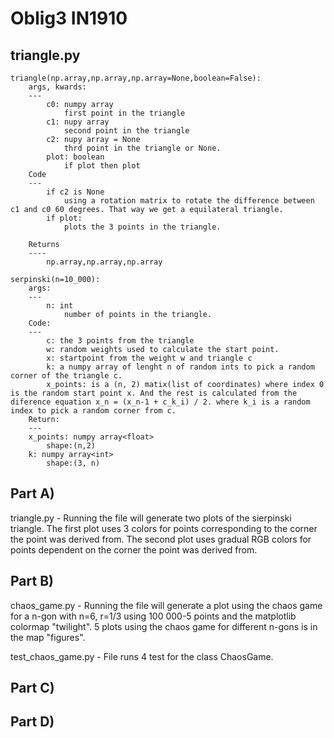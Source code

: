 # Oblig3 IN1910

## triangle.py
    triangle(np.array,np.array,np.array=None,boolean=False):
        args, kwards:
        ---
            c0: numpy array
                first point in the triangle
            c1: nupy array
                second point in the triangle
            c2: nupy array = None
                thrd point in the triangle or None.
            plot: boolean
                if plot then plot
        Code
        ---
            if c2 is None
                using a rotation matrix to rotate the difference between c1 and c0 60 degrees. That way we get a equilateral triangle.
            if plot:
                plots the 3 points in the triangle.

        Returns
        ----
            np.array,np.array,np.array

    serpinski(n=10_000):
        args:
        ---
            n: int
                number of points in the triangle.
        Code:
        ---
            c: the 3 points from the triangle
            w: random weights used to calculate the start point.
            x: startpoint from the weight w and triangle c
            k: a numpy array of lenght n of random ints to pick a random corner of the triangle c.
            x_points: is a (n, 2) matix(list of coordinates) where index 0 is the random start point x. And the rest is calculated from the diference equation x_n = (x_n-1 + c_k_i) / 2. where k_i is a random index to pick a random corner from c.
        Return:
        ---
        x_points: numpy array<float>
            shape:(n,2)
        k: numpy array<int>
            shape:(3, n)

## Part A)
triangle.py - Running the file will generate two plots of the sierpinski triangle.
The first plot uses 3 colors for points corresponding to the corner the point was
derived from. The second plot uses gradual RGB colors for points dependent on
the corner the point was derived from.

## Part B)
chaos_game.py - Running the file will generate a plot using the chaos game for
a n-gon with n=6, r=1/3 using 100 000-5 points and the matplotlib colormap "twilight".
5 plots using the chaos game for different n-gons is in the map "figures".

test_chaos_game.py - File runs 4 test for the class ChaosGame.

## Part C)
## Part D)
